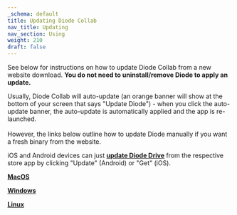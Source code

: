 ```yaml
---
_schema: default
title: Updating Diode Collab
nav_title: Updating
nav_section: Using
weight: 210
draft: false
---
```

See below for instructions on how to update Diode Collab from a new website download. **You do not need to uninstall/remove Diode to apply an update.**

Usually, Diode Collab will auto-update (an orange banner will show at the bottom of your screen that says "Update Diode") - when you click the auto-update banner, the auto-update is automatically applied and the app is re-launched.<br><br>However, the links below outline how to update Diode manually if you want a fresh binary from the website.

iOS and Android devices can just <a href="https://diode.io/download#app" target="_blank" rel="noopener"><strong>update Diode Drive</strong></a> from the respective store app by clicking "Update" (Android) or "Get" (iOS).

[**MacOS**](https://app.docs.diode.io/installation/install-diode-drive-on-macos/)

[**Windows**](https://app.docs.diode.io/installation/install-diode-drive-on-windows/)

<a href="https://app.docs.diode.io/installation/install-diode-drive-on-linux/" target="_blank" rel="noopener"><strong>Linux</strong></a>